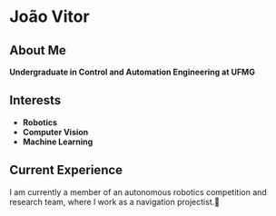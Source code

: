 # João Vitor

## About Me
**Undergraduate in Control and Automation Engineering at UFMG**

## Interests
- **Robotics** 
- **Computer Vision**
- **Machine Learning**

## Current Experience
I am currently a member of an autonomous robotics competition and research team, where I work as a navigation projectist.🤖

